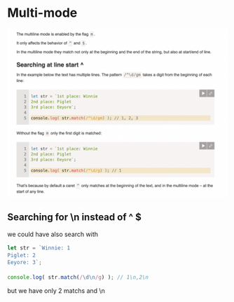 # Multi-mode

![-](./multi1.png)

## Searching for \n instead of ^ $

we could have also search with

```js
let str = `Winnie: 1
Piglet: 2
Eeyore: 3`;

console.log( str.match(/\d\n/g) ); // 1\n,2\n
```

but we have only 2 matchs and \n

